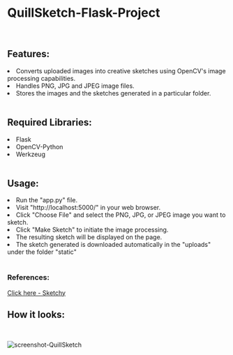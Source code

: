 # QuillSketch-Flask-Project
<br>
<h2>Features: </h2>
<li>Converts uploaded images into creative sketches using OpenCV's image processing capabilities.</li>
<li>Handles PNG, JPG and JPEG image files.</li>
<li>Stores the images and the sketches generated in a particular folder.</li>
<br>
<h2>Required Libraries: </h2>
<li>Flask</li>
<li>OpenCV-Python</li>
<li>Werkzeug</li>
<br>
<h2>Usage: </h2>
<li>Run the "app.py" file.</li>
<li>Visit "http://localhost:5000/" in your web browser.</li>
<li>Click "Choose File" and select the PNG, JPG, or JPEG image you want to sketch.</li>
<li>Click "Make Sketch" to initiate the image processing.</li>
<li>The resulting sketch will be displayed on the page.</li>
<li>The sketch generated is downloaded automatically in the "uploads" under the folder "static"</li>
<br>
<h3>References: </h3>
<a href = "https://machinelearningprojects.net/sketch-making-flask-app/">Click here - Sketchy</a>
<br>
<h2>How it looks: </h2>
<br>

![screenshot-QuillSketch](https://github.com/banasmita24/QuillSketch-Flask-Project/assets/155791058/d6b4d030-4a13-4d6c-afa3-fd54aacdee20)
